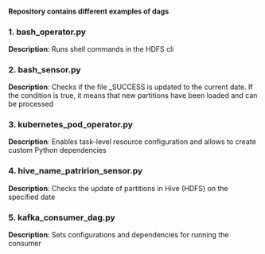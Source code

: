 #### Repository contains different examples of dags ####

### 1. bash_operator.py ###

**Description**: Runs shell commands in the HDFS cli

### 2. bash_sensor.py ###

**Description**:  Checks  if the file _SUCCESS is updated to the current date. If the condition is true, it means that new partitions have been loaded and can be processed

### 3. kubernetes_pod_operator.py ###

**Description**:  Enables task-level resource configuration and allows to create custom Python dependencies

### 4. hive_name_patririon_sensor.py ###

**Description**: Checks the update of partitions in Hive (HDFS) on the specified date

### 5. kafka_consumer_dag.py ###

**Description**:  Sets configurations and dependencies for running the consumer
